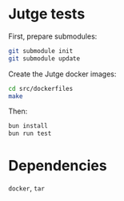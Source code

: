 # Jutge tests

First, prepare submodules:
```sh
git submodule init
git submodule update
```

Create the Jutge docker images:
```sh
cd src/dockerfiles
make
```

Then:
```bash
bun install
bun run test
```

# Dependencies

`docker`, `tar`                                                         
